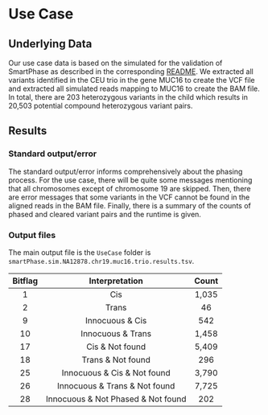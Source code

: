 # Use Case

## Underlying Data

Our use case data is based on the simulated for the validation of SmartPhase as described in the corresponding [README](https://github.com/paulhager/smart-phase/tree/master/Validation).
We extracted all variants identified in the CEU trio in the gene MUC16 to create the VCF file and extracted all simulated reads mapping to MUC16 to create the BAM file.
In total, there are 203 heterozygous variants in the child which results in 20,503 potential compound heterozygous variant pairs.

## Results

### Standard output/error

The standard output/error informs comprehensively about the phasing process. 
For the use case, there will be quite some messages mentioning that all chromosomes except of chromosome 19 are skipped.
Then, there are error messages that some variants in the VCF cannot be found in the aligned reads in the BAM file.
Finally, there is a summary of the counts of phased and cleared variant pairs and the runtime is given.

### Output files

The main output file is the `UseCase` folder is `smartPhase.sim.NA12878.chr19.muc16.trio.results.tsv`.

| Bitflag | Interpretation | Count |
|:-------:|:--------------:|:-----:|
| 1 | Cis | 1,035 |
| 2 | Trans | 46 |
| 9 | Innocuous & Cis | 542 |
| 10 | Innocuous & Trans | 1,458 |
| 17 | Cis & Not found | 5,409 |
| 18 | Trans & Not found | 296 |
| 25 | Innocuous & Cis & Not found | 3,790 |
| 26 | Innocuous & Trans & Not found | 7,725 |
| 28 | Innocuous & Not Phased & Not found | 202 |
